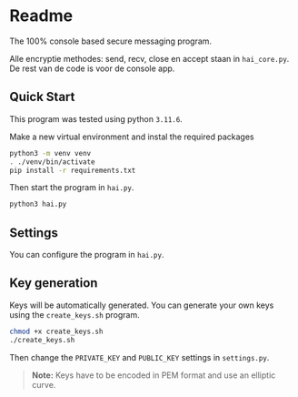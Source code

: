 # Readme

The 100% console based secure messaging program.

Alle encryptie methodes: send, recv, close en accept staan in `hai_core.py`.
De rest van de code is voor de console app.

## Quick Start

This program was tested using python `3.11.6`.

Make a new virtual environment and instal the required packages
```bash
python3 -m venv venv
. ./venv/bin/activate
pip install -r requirements.txt
```

Then start the program in `hai.py`.
```bash
python3 hai.py
```

## Settings

You can configure the program in `hai.py`.

## Key generation

Keys will be automatically generated. You can generate your own keys using
the `create_keys.sh` program.
```bash
chmod +x create_keys.sh
./create_keys.sh
```

Then change the `PRIVATE_KEY` and `PUBLIC_KEY` settings in `settings.py`.

> **Note:**
> Keys have to be encoded in PEM format and use an elliptic curve.
